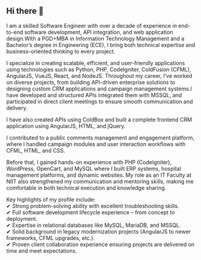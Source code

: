 ## Hi there 👋

<!--
**nikhilmathur1957/nikhilmathur1957** is a ✨ _special_ ✨ repository because its `README.md` (this file) appears on your GitHub profile.

Here are some ideas to get you started:

- 🔭 I’m currently working on ...
- 🌱 I’m currently learning ...
- 👯 I’m looking to collaborate on ...
- 🤔 I’m looking for help with ...
- 💬 Ask me about ...
- 📫 How to reach me: ...
- 😄 Pronouns: ...
- ⚡ Fun fact: ...
-->
I am a skilled Software Engineer with over a decade of experience in end-to-end software development, API integration, and web application design.With a PGD+MBA in Information Technology Management and a Bachelor’s degree in Engineering (ECE), I bring both technical expertise and business-oriented thinking to every project.

I specialize in creating scalable, efficient, and user-friendly applications using technologies such as Python, PHP, CodeIgniter, ColdFusion (CFML), AngularJS, VueJS, React, and NodeJS.
Throughout my career, I’ve worked on diverse projects, from building API-driven enterprise solutions to designing custom CRM applications and campaign management systems.I have developed and structured APIs integrated them with MSSQL, and participated in direct client meetings to ensure smooth communication and delivery.

I have also created APIs using ColdBox and built a complete frontend CRM application using AngularJS, HTML, and jQuery.

I contributed to a public comments management and engagement platform, where I handled campaign modules and user interaction workflows with CFML, HTML, and CSS.

Before that, I gained hands-on experience with PHP (CodeIgniter), WordPress, OpenCart, and MySQL where I built ERP systems, hospital management platforms, and dynamic websites. My role as an IT Faculty at NIIT also strengthened my communication and mentoring skills, making me comfortable in both technical execution and knowledge sharing.

Key highlights of my profile include:<br>
✔ Strong problem-solving ability with excellent troubleshooting skills.<br>
✔ Full software development lifecycle experience – from concept to deployment.<br>
✔ Expertise in relational databases like MySQL, MariaDB, and MSSQL.<br>
✔ Solid background in legacy modernization projects (AngularJS to newer frameworks, CFML upgrades, etc.).<br>
✔ Proven client collaboration experience ensuring projects are delivered on time and meet expectations.
